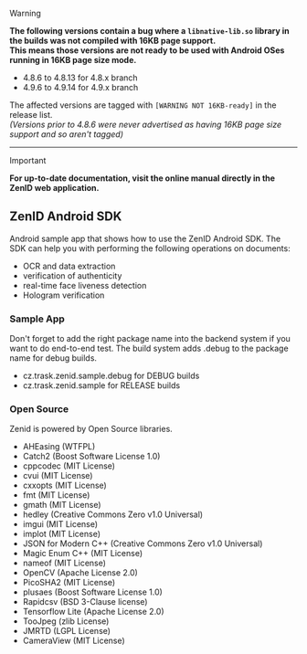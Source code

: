 > [!WARNING]
> **The following versions contain a bug where a `libnative-lib.so` library in the builds was not compiled with 16KB page support.** <br/>
> **This means those versions are not ready to be used with Android OSes running in 16KB page size mode.**
>  - 4.8.6 to 4.8.13 for 4.8.x branch
>  - 4.9.6 to 4.9.14 for 4.9.x branch
> 
> The affected versions are tagged with `[WARNING NOT 16KB-ready]` in the release list.<br/>
> *(Versions prior to 4.8.6 were never advertised as having 16KB page size support and so aren't tagged)*

<hr />

> [!IMPORTANT]
> **For up-to-date documentation, visit the online manual directly in the ZenID web application.**

## ZenID Android SDK

Android sample app that shows how to use the ZenID Android SDK. The SDK can help you with performing the following operations on documents:

* OCR and data extraction
* verification of authenticity
* real-time face liveness detection
* Hologram verification

### Sample App

Don't forget to add the right package name into the backend system if you want to do end-to-end test. The build system adds .debug to the package name for debug builds.

- cz.trask.zenid.sample.debug for DEBUG builds
- cz.trask.zenid.sample for RELEASE builds

### Open Source

Zenid is powered by Open Source libraries.

 * AHEasing (WTFPL)
 * Catch2 (Boost Software License 1.0)
 * cppcodec (MIT License)
 * cvui (MIT License)
 * cxxopts (MIT License)
 * fmt (MIT License)
 * gmath (MIT License)
 * hedley (Creative Commons Zero v1.0 Universal)
 * imgui (MIT License)
 * implot (MIT License)
 * JSON for Modern C++ (Creative Commons Zero v1.0 Universal)
 * Magic Enum C++ (MIT License)
 * nameof (MIT License)
 * OpenCV  (Apache License 2.0)
 * PicoSHA2 (MIT License)
 * plusaes (Boost Software License 1.0)
 * Rapidcsv (BSD 3-Clause license)
 * Tensorflow Lite (Apache License 2.0)
 * TooJpeg (zlib License)
 * JMRTD (LGPL License)
 * CameraView (MIT License)
